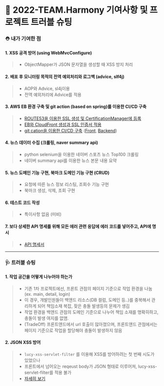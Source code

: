 # 🔫 2022-TEAM.Harmony 기여사항 및 프로젝트 트러블 슈팅

### ⛑ 내가 기여한 점

#### 1. XSS 공격 방어 (using WebMvcConfigure)
> - ObjectMapper가 JSON 문자열을 생성할 때 XSS 방지 처리

#### 2. 배포 후 모니터링 목적의 전역 예외처리와 로그백 (advice, slf4j)
> - AOP와 Advice, sl4j이용
> - 전역 예외처리에 Advice를 적용

#### 3. AWS EB 환경 구축 및 git action (based on spring)를 이용한 CI/CD 구축
> - [ROUTE53을 이용한 SSL 생성 및 CertificationManager에 등록](https://blog.naver.com/cksgurwkd12/222845288814)
> - [EB와 CloudFront 생성과 SSL 인증서 적용](https://blog.naver.com/cksgurwkd12/222845310032)
> - [git cation을 이용한 CI/CD 구축](https://blog.naver.com/cksgurwkd12/222845312289)
([Front](https://github.com/2022-Harmony/NewsCommunity-bFinal/actions), [Backend](https://github.com/2022-Harmony/NewsCommunity-bFinal/actions))

#### 4. 뉴스 데이터 수집 (크롤링, naver summary api)
> - python selenium을 이용한 네이버 스포츠 뉴스 Top100 크롤링
> - 네이버 summary api를 이용한 뉴스 본문 내용 요약

#### 5. 뉴스 도메인 기능 구현, 북마크 도메인 기능 구현 (CRUD)
> - 요청에 따른 뉴스 정보 리스팅, 조회수 기능 구현
> - 북마크 생성, 삭제, 조회 구현

#### 6. 테스트 코드 작성
> - 특이사항 없음 (미비)

#### 7. 보다 상세한 API 명세를 위해 모든 에러 관련 응답에 에러 코드를 넣어주고, API에 명시
> - [API 명세서](https://github.com/2022-Harmony/NewsCommunity-bFinal/wiki/API-%EB%AA%85%EC%84%B8%EC%84%9C)


*****
### 🩺 트러블 슈팅

#### 1. 작업 공간을 어떻게 나누어야 하는가
> - 기존 1차 프로젝트에선, 프론트 관점의 페이지 기준으로 작업 환경을 나눔 (ex. main, detail, login)
> - 이 경우, 개발인원들이 백앤드 리소스(DB 컬럼, 도메인 등..)를 중복해서 관리하게 되어 책임소재 복잡, 잦은 충돌 발생등의 문제가 생김
> - 작업 환경을 백앤드 관점의 도메인 기준으로 나누어 책임 소재를 명확히하고, 충돌이 발생 여지를 없앰.
> - (TradeOff) 프론트앤드에서 url 호출이 많아졌으며, 프론트앤드 관점에서는 페이지 기준으로 작업을 할당해야 충돌이 발생하지 않음

#### 2. JSON XSS 방어
> - `lucy-xss-servlet-filter` 를 이용해 XSS를 방어하려는 첫 번째 시도가 있었으나
> - 프론트에서 넘어오는 reqeust body가 JSON 형태로 이루어져, lucy-xss-servlet-filter를 적용 불가
> - [자세히 보기](https://blog.naver.com/cksgurwkd12/222851309953)
